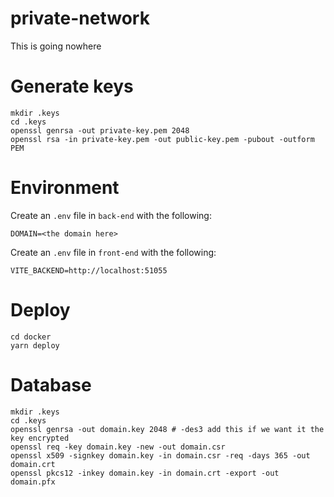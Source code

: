 # private-network

This is going nowhere

# Generate keys

```shell
mkdir .keys
cd .keys
openssl genrsa -out private-key.pem 2048
openssl rsa -in private-key.pem -out public-key.pem -pubout -outform PEM
```

# Environment

Create an `.env` file in `back-end` with the following:

```properties
DOMAIN=<the domain here>
```

Create an `.env` file in `front-end` with the following:

```properties
VITE_BACKEND=http://localhost:51055
```

# Deploy

```shell
cd docker
yarn deploy
```

# Database

<!-- Source: https://www.baeldung.com/openssl-self-signed-cert -->

```shell
mkdir .keys
cd .keys
openssl genrsa -out domain.key 2048 # -des3 add this if we want it the key encrypted
openssl req -key domain.key -new -out domain.csr
openssl x509 -signkey domain.key -in domain.csr -req -days 365 -out domain.crt
openssl pkcs12 -inkey domain.key -in domain.crt -export -out domain.pfx
```
